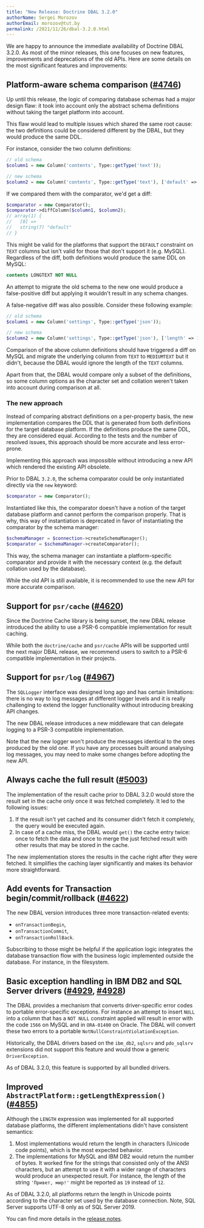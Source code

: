 ```yaml
---
title: "New Release: Doctrine DBAL 3.2.0"
authorName: Sergei Morozov
authorEmail: morozov@tut.by
permalink: /2021/11/26/dbal-3.2.0.html
---
```


We are happy to announce the immediate availability of Doctrine DBAL 3.2.0. As most of the minor releases, this one
focuses on new features, improvements and deprecations of the old APIs. Here are some details on the most significant
features and improvements:

## Platform-aware schema comparison ([#4746](https://github.com/doctrine/dbal/pull/4746))

Up until this release, the logic of comparing database schemas had a major design flaw: it took into account only the
abstract schema definitions without taking the target platform into account.

This flaw would lead to multiple issues which shared the same root cause: the two definitions could be considered
different by the DBAL, but they would produce the same DDL.

For instance, consider the two column definitions:

```php
// old schema
$column1 = new Column('contents', Type::getType('text'));

// new schema
$column2 = new Column('contents', Type::getType('text'), ['default' => 'Hello, world!']);
```

If we compared them with the comparator, we'd get a diff:

```php
$comparator = new Comparator();
$comparator->diffColumn($column1, $column2);
// array(1) {
//   [0] =>
//   string(7) "default"
// }
```

This might be valid for the platforms that support the `DEFAULT`  constraint on `TEXT` columns but isn't valid for those
that don't support it (e.g. MySQL). Regardless of the diff, both definitions would produce the same DDL on MySQL:

```sql
contents LONGTEXT NOT NULL
```

An attempt to migrate the old schema to the new one would produce a false-positive diff but applying it wouldn't result
in any schema changes.

A false-negative diff was also possible. Consider these following example:

```php
// old schema
$column1 = new Column('settings', Type::getType('json'));

// new schema
$column2 = new Column('settings', Type::getType('json'), ['length' => 16777215]);
```

Comparison of the above column definitions should have triggered a diff on MySQL and migrate the underlying column
from `TEXT` to `MEDIUMTEXT` but it didn't, because the DBAL would ignore the length of the `TEXT` columns.

Apart from that, the DBAL would compare only a subset of the definitions, so some column options as the character set
and collation weren't taken into account during comparison at all.

### The new approach

Instead of comparing abstract definitions on a per-property basis, the new implementation compares the DDL that is generated from both definitions for the target database platform. If the definitions produce the same DDL, they are considered equal. According to the tests and the number of resolved issues, this approach should be more accurate and less error-prone.

Implementing this approach was impossible without introducing a new API which rendered the existing API obsolete.

Prior to DBAL `3.2.0`, the schema comparator could be only instantiated directly via the `new` keyword:

```php
$comparator = new Comparator();
```

Instantiated like this, the comparator doesn't have a notion of the target database platform and cannot perform the comparison properly. That is why, this way of instantiation is deprecated in favor of instantiating the comparator by the schema manager:

```php
$schemaManager = $connection->createSchemaManager();
$comparator = $schemaManager->createComparator();
```

This way, the schema manager can instantiate a platform-specific comparator and provide it with the necessary context (e.g. the default collation used by the database).

While the old API is still available, it is recommended to use the new API for more accurate comparison.

## Support for `psr/cache` ([#4620](https://github.com/doctrine/dbal/pull/4620))

Since the Doctrine Cache library is being sunset, the new DBAL release introduced the ability to use a PSR-6 compatible implementation for result caching.

While both the `doctrine/cache` and `psr/cache` APIs will be supported until the next major DBAL release, we recommend users to switch to a PSR-6 compatible implementation in their projects.

## Support for `psr/log` ([#4967](https://github.com/doctrine/dbal/pull/4967))

The `SQLLogger` interface was designed long ago and has certain limitations: there is no way to log messages at different logger levels and it is really challenging to extend the logger functionality without introducing breaking API changes.

The new DBAL release introduces a new middleware that can delegate logging to a PSR-3 compatible implementation.

Note that the new logger won't produce the messages identical to the ones produced by the old one. If you have any processes built around analysing log messages, you may need to make some changes before adopting the new API.

## Always cache the full result ([#5003](https://github.com/doctrine/dbal/pull/5003))

The implementation of the result cache prior to DBAL 3.2.0 would store the result set in the cache only once it was fetched completely. It led to the following issues:

1. If the result isn't yet cached and its consumer didn't fetch it completely, the query would be executed again.
2. In case of a cache miss, the DBAL would `get()` the cache entry twice: once to fetch the data and once to merge the just fetched result with other results that may be stored in the cache.

The new implementation stores the results in the cache right after they were fetched. It simplifies the caching layer significantly and makes its behavior more straightforward.

## Add events for Transaction begin/commit/rollback ([#4622](https://github.com/doctrine/dbal/pull/4622))

The new DBAL version introduces three more transaction-related events:

- `onTransactionBegin`,
- `onTransactionCommit`,
- `onTransactionRollBack`.

Subscribing to those might be helpful if the application logic integrates the database transaction flow with the business logic implemented outside the database. For instance, in the filesystem.

## Basic exception handling in IBM DB2 and SQL Server drivers ([#4929](https://github.com/doctrine/dbal/pull/4929), [#4928](https://github.com/doctrine/dbal/pull/4928))

The DBAL provides a mechanism that converts driver-specific error codes to portable error-specific exceptions. For instance an attempt to insert `NULL` into a column that has a `NOT NULL` constraint applied will result in error with the code `1566` on MySQL and in `ORA-01400` on Oracle. The DBAL will convert these two errors to a portable `NotNullConstraintViolationException`.

Historically, the DBAL drivers based on the `ibm_db2`, `sqlsrv` and `pdo_sqlsrv` extensions did not support this feature and would thow a generic `DriverException`.

As of DBAL 3.2.0, this feature is supported by all bundled drivers.

## Improved `AbstractPlatform::getLengthExpression()` ([#4855](https://github.com/doctrine/dbal/pull/4855))

Although the `LENGTH` expression was implemented for all supported database platforms, the different implementations didn't have consistent semantics:

1. Most implementations would return the length in characters (Unicode code points), which is the most expected behavior.
2. The implementations for MySQL and IBM DB2 would return the number of bytes. It worked fine for the strings that consisted only of the ANSI characters, but an attempt to use it with a wider range of characters would produce an unexpected result. For instance, the length of the string  `'Привет, мир!'` might be reported as `19` instead of `12`.

As of DBAL 3.2.0, all platforms return the length in Unicode points according to the character set used by the database connection. Note, SQL Server supports UTF-8 only as of SQL Server 2019.

You can find more details in the [release notes](https://github.com/doctrine/dbal/releases/tag/3.2.0).

